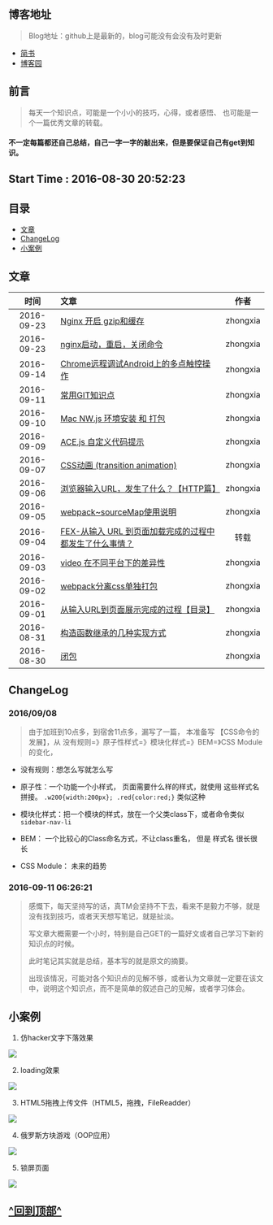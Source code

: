 ## 博客地址
>Blog地址：github上是最新的，blog可能没有会没有及时更新

- [简书](http://www.jianshu.com/users/c664d7ddd11d/latest_articles)
- [博客园](http://www.cnblogs.com/zhongxia/)

## 前言
> 每天一个知识点，可能是一个小小的技巧，心得，或者感悟、 也可能是一个一篇优秀文章的转载。

#### **不一定每篇都还自己总结，自己一字一字的敲出来，但是要保证自己有get到知识。**

## Start Time : 2016-08-30 20:52:23

## 目录
- [文章](#user-content-文章)
- [ChangeLog](#user-content-changelog)
- [小案例](#user-content-小案例)


<span id="article"></span>
## 文章
| 时间 | 文章 | 作者 |
|:--:|:--|:--:|
|2016-09-23|[Nginx 开启 gzip和缓存](https://github.com/zhongxia245/One-Day-One-Tip/issues/19)|zhongxia|
|2016-09-23|[nginx启动，重启，关闭命令](https://github.com/zhongxia245/One-Day-One-Tip/issues/18)|zhongxia|
|2016-09-14|[Chrome远程调试Android上的多点触控操作](https://github.com/zhongxia245/One-Day-One-Tip/issues/15)|zhongxia|
|2016-09-11|[常用GIT知识点](https://github.com/zhongxia245/One-Day-One-Tip/issues/14)|zhongxia|
|2016-09-10|[Mac NW.js 环境安装 和 打包](https://github.com/zhongxia245/One-Day-One-Tip/issues/13)|zhongxia|
|2016-09-09|[ACE.js 自定义代码提示](https://github.com/zhongxia245/One-Day-One-Tip/issues/12)|zhongxia|
|2016-09-07|[CSS动画 (transition animation)](https://github.com/zhongxia245/One-Day-One-Tip/issues/11)|zhongxia|
|2016-09-06|[浏览器输入URL，发生了什么？【HTTP篇】](https://github.com/zhongxia245/One-Day-One-Tip/issues/9)|zhongxia|
|2016-09-05|[webpack~sourceMap使用说明](https://github.com/zhongxia245/One-Day-One-Tip/issues/7)|zhongxia|
|2016-09-04|[FEX-从输入 URL 到页面加载完成的过程中都发生了什么事情？](https://github.com/zhongxia245/One-Day-One-Tip/issues/6)|转载|
|2016-09-03|[video 在不同平台下的差异性](https://github.com/zhongxia245/One-Day-One-Tip/issues/5)|zhongxia|
|2016-09-02|[webpack分离css单独打包](https://github.com/zhongxia245/One-Day-One-Tip/issues/4)|zhongxia|
|2016-09-01|[从输入URL到页面展示完成的过程【目录】](https://github.com/zhongxia245/One-Day-One-Tip/issues/3)|zhongxia|
|2016-08-31|[构造函数继承的几种实现方式](https://github.com/zhongxia245/One-Day-One-Tipssues/2)|zhongxia|
|2016-08-30|[闭包](https://github.com/zhongxia245/One-Day-One-Tip/issues/1)|zhongxia|

## ChangeLog
### 2016/09/08
>由于加班到10点多，到宿舍11点多，漏写了一篇，
本准备写 【CSS命令的发展】，从 没有规则=》原子性样式=》模块化样式=》BEM=》CSS Module 的变化， 

- 没有规则：想怎么写就怎么写

- 原子性：一个功能一个小样式， 页面需要什么样的样式，就使用 这些样式名拼接。 `.w200{width:200px}; .red{color:red;}`  类似这种

- 模块化样式：把一个模块的样式，放在一个父类class下，或者命令类似 `sidebar-nav-li`

- BEM： 一个比较心的Class命名方式，不让class重名， 但是 样式名 很长很长

- CSS Module： 未来的趋势

### 2016-09-11 06:26:21
> 感慨下，每天坚持写的话，真TM会坚持不下去，看来不是毅力不够，就是没有找到技巧，或者天天想写笔记，就是扯淡。 
>  
> 写文章大概需要一个小时，特别是自己GET的一篇好文或者自己学习下新的知识点的时候。 
> 
> 此时笔记其实就是总结，基本写的就是原文的摘要。
> 
> 出现该情况，可能对各个知识点的见解不够，或者认为文章就一定要在该文中，说明这个知识点，而不是简单的叙述自己的见解，或者学习体会。 

## 小案例
1. 仿hacker文字下落效果 

![](http://ww2.sinaimg.cn/large/801b780agw1f7np1fljzxg20gb0keb29.gif)

2. loading效果

![](http://ww1.sinaimg.cn/large/801b780agw1f7noxxpa8fg20gb0kego5.gif)

3. HTML5拖拽上传文件（HTML5，拖拽，FileReadder）

![](http://ww1.sinaimg.cn/large/65e4f1e6jw1f83se7khq1g20n40b81kx.gif)

4. 俄罗斯方块游戏（OOP应用）

![](http://ww3.sinaimg.cn/large/65e4f1e6jw1f83shy2cl0g20n40giabf.gif)

5. 锁屏页面

![](http://ww4.sinaimg.cn/large/65e4f1e6jw1f83slrp2tcg20d40d3768.gif)

## [^回到顶部^](#top)